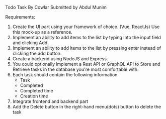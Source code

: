 Todo Task By Cowlar
Submitted by Abdul Munim

Requirements:
1. Create the UI part using your framework of choice. (Vue, ReactJs) Use this mock-up as a reference. 
2. Implement an ability to add items to the list by typing into the input field and clicking Add.
3. Implement an ability to add items to the list by pressing enter instead of clicking the add button. 
4. Create a backend using NodeJS and Express.
5. You could optionally implement a Rest API or GraphQL API to Store and Retrieve tasks in the database you're most comfortable with.
6. Each task should contain the following information 
    - Task 
    - Completed 
    - Completed time
    - Creation time
7. Integrate frontend and backend part
8. Add the Delete button in the right-hand menu(dots) button to delete the task

